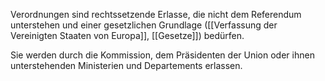Verordnungen sind rechtssetzende Erlasse, die nicht dem Referendum unterstehen und einer gesetzlichen Grundlage ([[Verfassung der Vereinigten Staaten von Europa]], [[Gesetze]]) bedürfen. 

Sie werden durch die Kommission, dem Präsidenten der Union oder ihnen unterstehenden Ministerien und Departements erlassen.